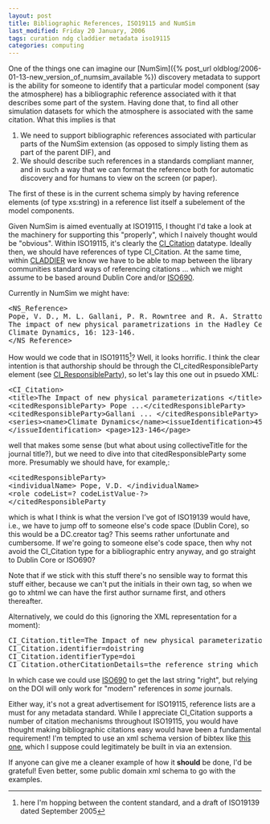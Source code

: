 ```yaml
---
layout: post
title: Bibliographic References, ISO19115 and NumSim
last_modified: Friday 20 January, 2006
tags: curation ndg claddier metadata iso19115
categories: computing
---
```

One of the things one can imagine our [NumSim]({% post_url oldblog/2006-01-13-new_version_of_numsim_available %}) discovery metadata to support is the ability for someone to identify that a particular model component (say the atmosphere) has a bibliographic reference associated with it that describes some part of the system. Having done that, to find all other simulation datasets for which the atmosphere is associated with the same citation. What this implies is that1. We need to support bibliographic references associated with particular parts of the NumSim extension (as opposed to simply listing them as part of the parent DIF), and1. We should describe such references in a standards compliant manner, and in such a way that we can format the reference both for automatic discovery and for humans to view on the screen (or paper).

The first of these is in the current schema simply by having reference elements (of type xs:string)  in a reference list itself a subelement of the model components.

Given NumSim is aimed eventually at ISO19115, I thought I'd take a look at the machinery for supporting this "properly", which I naively thought would be "obvious". Within ISO19115, it's clearly the [CI_Citation](/assets/images/ISO19115_CI_Citation.jpg) datatype. Ideally then, we should have references of type CI_Citation. At the same time, within [CLADDIER](/projects/claddier) we know we have to be able to map between the library communities standard ways of referencing citations ... which we might assume to be based around Dublin Core and/or [ISO690](/notes/ISO690).

Currently in NumSim we might have:<pre>
&lt;NS_Reference&gt;
Pope, V. D., M. L. Gallani, P. R. Rowntree and R. A. Stratton, 2000:
The impact of new physical parametrizations in the Hadley Centre climate model -- HadAM3.
Climate Dynamics, 16: 123-146.
&lt;/NS_Reference&gt;</pre>
How would we code that in ISO19115[^1]? Well, it looks horrific.
I think the clear intention is that authorship should be through the CI_citedResponsibleParty element (see [CI_ResponsibleParty](/assets/images/ISO19115_CI_ResponsibleParty.jpg)), so let's lay this one out in psuedo XML:<pre>
&lt;CI_Citation&gt;
&lt;title&gt;The Impact of new physical parameterizations &lt;/title&gt;
&lt;citedResponsibleParty&gt; Pope ...&lt;/citedResponsibleParty&gt;
&lt;citedResponsibleParty&gt;Gallani ... &lt;/citedResponsibleParty&gt;
&lt;series&gt;&lt;name&gt;Climate Dynamics&lt;/name&gt;&lt;issueIdentification&gt;45
&lt;/issueIdentification&gt; &lt;page&gt;123-146&lt;/page&gt;</pre>
well that makes some sense (but what about using collectiveTitle for the journal title?), but we need to dive into that citedResponsibleParty some more.
Presumably we should have, for example,:<pre>
&lt;citedResponsibleParty&gt;
&lt;individualName&gt; Pope, V.D. &lt;/individualName&gt;
&lt;role codeList=? codeListValue-?&gt;
&lt;/citedResponsibleParty</pre>
which is what I think is what the version I've got of ISO19139 would have, i.e., we have to jump off to someone else's code space (Dublin Core), so this would be a DC.creator tag? This seems rather unfortunate and cumbersome. If we're going to someone else's code space, then why not avoid the CI_Citation type for a bibliographic entry anyway, and go straight to Dublin Core or ISO690?

Note that if we stick with this stuff there's no sensible way to format this stuff either, because we can't put the initials in their own tag, so when we go to xhtml we can have the first author surname first, and others thereafter.

Alternatively, we could do this (ignoring the XML representation for a moment):<pre>
CI_Citation.title=The Impact of new physical parameterizations ...
CI_Citation.identifier=doistring
CI_Citation.identifierType=doi
CI_Citation.otherCitationDetails=the reference string which is our "standard reference".</pre>
In which case we could use [ISO690](ISO690) to get the last string "right", but relying on the DOI will only work for "modern" references in *some* journals.

Either way, it's not a great advertisement for ISO19115, reference lists are a must for any metadata standard. While I appreciate CI_Citation supports a number of citation mechanisms throughout ISO19115, you would have thought making bibliographic citations easy would have been a fundamental requirement! I'm tempted to use an xml schema version of bibtex like [this one](http://bibtexml.sourceforge.net/), which I suppose could legitimately be built in via an extension.

If anyone can give me a cleaner example of how it **should** be done, I'd be grateful!
Even better, some public domain xml schema to go with the examples.

[^1]: here I'm hopping between the content standard, and a draft of ISO19139 dated September 2005
